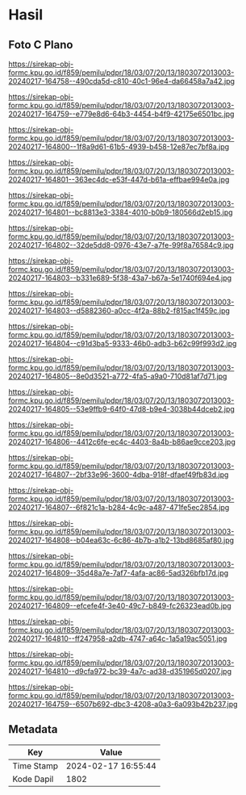 # Hasil

## Foto C Plano

https://sirekap-obj-formc.kpu.go.id/f859/pemilu/pdpr/18/03/07/20/13/1803072013003-20240217-164758--490cda5d-c810-40c1-96e4-da66458a7a42.jpg

https://sirekap-obj-formc.kpu.go.id/f859/pemilu/pdpr/18/03/07/20/13/1803072013003-20240217-164759--e779e8d6-64b3-4454-b4f9-42175e6501bc.jpg

https://sirekap-obj-formc.kpu.go.id/f859/pemilu/pdpr/18/03/07/20/13/1803072013003-20240217-164800--1f8a9d61-61b5-4939-b458-12e87ec7bf8a.jpg

https://sirekap-obj-formc.kpu.go.id/f859/pemilu/pdpr/18/03/07/20/13/1803072013003-20240217-164801--363ec4dc-e53f-447d-b61a-effbae994e0a.jpg

https://sirekap-obj-formc.kpu.go.id/f859/pemilu/pdpr/18/03/07/20/13/1803072013003-20240217-164801--bc8813e3-3384-4010-b0b9-180566d2eb15.jpg

https://sirekap-obj-formc.kpu.go.id/f859/pemilu/pdpr/18/03/07/20/13/1803072013003-20240217-164802--32de5dd8-0976-43e7-a7fe-99f8a76584c9.jpg

https://sirekap-obj-formc.kpu.go.id/f859/pemilu/pdpr/18/03/07/20/13/1803072013003-20240217-164803--b331e689-5f38-43a7-b67a-5e1740f694e4.jpg

https://sirekap-obj-formc.kpu.go.id/f859/pemilu/pdpr/18/03/07/20/13/1803072013003-20240217-164803--d5882360-a0cc-4f2a-88b2-f815ac1f459c.jpg

https://sirekap-obj-formc.kpu.go.id/f859/pemilu/pdpr/18/03/07/20/13/1803072013003-20240217-164804--c91d3ba5-9333-46b0-adb3-b62c99f993d2.jpg

https://sirekap-obj-formc.kpu.go.id/f859/pemilu/pdpr/18/03/07/20/13/1803072013003-20240217-164805--8e0d3521-a772-4fa5-a9a0-710d81af7d71.jpg

https://sirekap-obj-formc.kpu.go.id/f859/pemilu/pdpr/18/03/07/20/13/1803072013003-20240217-164805--53e9ffb9-64f0-47d8-b9e4-3038b44dceb2.jpg

https://sirekap-obj-formc.kpu.go.id/f859/pemilu/pdpr/18/03/07/20/13/1803072013003-20240217-164806--4412c6fe-ec4c-4403-8a4b-b86ae9cce203.jpg

https://sirekap-obj-formc.kpu.go.id/f859/pemilu/pdpr/18/03/07/20/13/1803072013003-20240217-164807--2bf33e96-3600-4dba-918f-dfaef49fb83d.jpg

https://sirekap-obj-formc.kpu.go.id/f859/pemilu/pdpr/18/03/07/20/13/1803072013003-20240217-164807--6f821c1a-b284-4c9c-a487-471fe5ec2854.jpg

https://sirekap-obj-formc.kpu.go.id/f859/pemilu/pdpr/18/03/07/20/13/1803072013003-20240217-164808--b04ea63c-6c86-4b7b-a1b2-13bd8685af80.jpg

https://sirekap-obj-formc.kpu.go.id/f859/pemilu/pdpr/18/03/07/20/13/1803072013003-20240217-164809--35d48a7e-7af7-4afa-ac86-5ad326bfb17d.jpg

https://sirekap-obj-formc.kpu.go.id/f859/pemilu/pdpr/18/03/07/20/13/1803072013003-20240217-164809--efcefe4f-3e40-49c7-b849-fc26323ead0b.jpg

https://sirekap-obj-formc.kpu.go.id/f859/pemilu/pdpr/18/03/07/20/13/1803072013003-20240217-164810--ff247958-a2db-4747-a64c-1a5a19ac5051.jpg

https://sirekap-obj-formc.kpu.go.id/f859/pemilu/pdpr/18/03/07/20/13/1803072013003-20240217-164810--d9cfa972-bc39-4a7c-ad38-d351965d0207.jpg

https://sirekap-obj-formc.kpu.go.id/f859/pemilu/pdpr/18/03/07/20/13/1803072013003-20240217-164759--6507b692-dbc3-4208-a0a3-6a093b42b237.jpg


## Metadata

| Key        | Value               |
| ---------- | ------------------- |
| Time Stamp | 2024-02-17 16:55:44 |
| Kode Dapil | 1802                |



